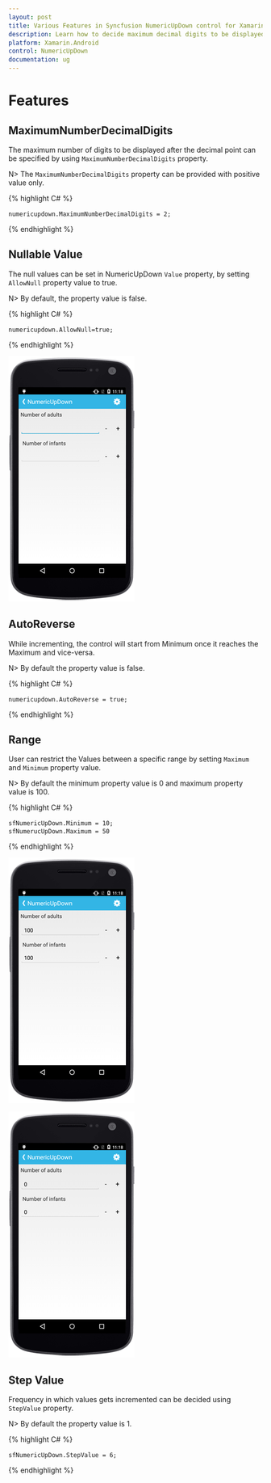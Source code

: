 ```yaml
---
layout: post
title: Various Features in Syncfusion NumericUpDown control for Xamarin.Android
description: Learn how to decide maximum decimal digits to be displayed, nullable value support, autoreverse, setting range and configuring step value in NumericUpDown
platform: Xamarin.Android
control: NumericUpDown
documentation: ug
---
```

# Features

## MaximumNumberDecimalDigits

The maximum number of digits to be displayed after the decimal point can be specified by using `MaximumNumberDecimalDigits` property. 

N> The `MaximumNumberDecimalDigits` property can be provided with positive value only.

{% highlight C# %}

	numericupdown.MaximumNumberDecimalDigits = 2;

{% endhighlight %}

## Nullable Value

The null values can be set in NumericUpDown `Value` property, by setting `AllowNull` property value to true.

N> By default, the property value is false.

{% highlight C# %}

	numericupdown.AllowNull=true;

{% endhighlight %}

![](images/allownull.png)

## AutoReverse

While incrementing, the control will start from Minimum once it reaches the Maximum and vice-versa.

N> By default the property value is false.

{% highlight C# %}

	numericupdown.AutoReverse = true;

{% endhighlight %}

## Range

User can restrict the Values between a specific range by setting `Maximum` and `Minimum` property value.

N> By default the minimum property value is 0 and maximum property value is 100.

{% highlight C# %}

	sfNumericUpDown.Minimum = 10;
	sfNumerucUpDown.Maximum = 50

{% endhighlight %}

![](images/maximum.png)

![](images/minimum.png)

## Step Value

Frequency in which values gets incremented can be decided using `StepValue` property.

N> By default the property value is 1.

{% highlight C# %}

	sfNumericUpDown.StepValue = 6;

{% endhighlight %}
